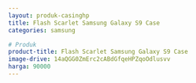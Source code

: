 ```yaml
---
layout: produk-casinghp
title: Flash Scarlet Samsung Galaxy S9 Case
categories: samsung

# Produk
product-title: Flash Scarlet Samsung Galaxy S9 Case
image-drive: 14aQGG0ZmErc2cABdGfqeHPZqoOdlusvv
harga: 90000
---
```

